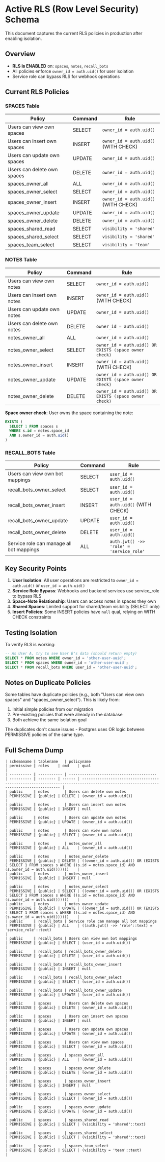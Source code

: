 # Active RLS (Row Level Security) Schema

This document captures the current RLS policies in production after enabling isolation.

## Overview
- **RLS is ENABLED** on: `spaces`, `notes`, `recall_bots`
- All policies enforce `owner_id = auth.uid()` for user isolation
- Service role can bypass RLS for webhook operations

## Current RLS Policies

### SPACES Table
| Policy | Command | Rule |
|--------|---------|------|
| Users can view own spaces | SELECT | `owner_id = auth.uid()` |
| Users can insert own spaces | INSERT | `owner_id = auth.uid()` (WITH CHECK) |
| Users can update own spaces | UPDATE | `owner_id = auth.uid()` |
| Users can delete own spaces | DELETE | `owner_id = auth.uid()` |
| spaces_owner_all | ALL | `owner_id = auth.uid()` |
| spaces_owner_select | SELECT | `owner_id = auth.uid()` |
| spaces_owner_insert | INSERT | `owner_id = auth.uid()` (WITH CHECK) |
| spaces_owner_update | UPDATE | `owner_id = auth.uid()` |
| spaces_owner_delete | DELETE | `owner_id = auth.uid()` |
| spaces_shared_read | SELECT | `visibility = 'shared'` |
| spaces_shared_select | SELECT | `visibility = 'shared'` |
| spaces_team_select | SELECT | `visibility = 'team'` |

### NOTES Table
| Policy | Command | Rule |
|--------|---------|------|
| Users can view own notes | SELECT | `owner_id = auth.uid()` |
| Users can insert own notes | INSERT | `owner_id = auth.uid()` (WITH CHECK) |
| Users can update own notes | UPDATE | `owner_id = auth.uid()` |
| Users can delete own notes | DELETE | `owner_id = auth.uid()` |
| notes_owner_all | ALL | `owner_id = auth.uid()` |
| notes_owner_select | SELECT | `owner_id = auth.uid() OR EXISTS (space owner check)` |
| notes_owner_insert | INSERT | `owner_id = auth.uid()` (WITH CHECK) |
| notes_owner_update | UPDATE | `owner_id = auth.uid() OR EXISTS (space owner check)` |
| notes_owner_delete | DELETE | `owner_id = auth.uid() OR EXISTS (space owner check)` |

**Space owner check**: User owns the space containing the note:
```sql
EXISTS (
  SELECT 1 FROM spaces s 
  WHERE s.id = notes.space_id 
  AND s.owner_id = auth.uid()
)
```

### RECALL_BOTS Table
| Policy | Command | Rule |
|--------|---------|------|
| Users can view own bot mappings | SELECT | `user_id = auth.uid()` |
| recall_bots_owner_select | SELECT | `user_id = auth.uid()` |
| recall_bots_owner_insert | INSERT | `user_id = auth.uid()` (WITH CHECK) |
| recall_bots_owner_update | UPDATE | `user_id = auth.uid()` |
| recall_bots_owner_delete | DELETE | `user_id = auth.uid()` |
| Service role can manage all bot mappings | ALL | `auth.jwt() ->> 'role' = 'service_role'` |

## Key Security Points

1. **User Isolation**: All user operations are restricted to `owner_id = auth.uid()` or `user_id = auth.uid()`
2. **Service Role Bypass**: Webhooks and backend services use service_role to bypass RLS
3. **Space-Note Relationship**: Users can access notes in spaces they own
4. **Shared Spaces**: Limited support for shared/team visibility (SELECT only)
5. **Insert Policies**: Some INSERT policies have `null` qual, relying on WITH CHECK constraints

## Testing Isolation

To verify RLS is working:
```sql
-- As User A, try to see User B's data (should return empty)
SELECT * FROM notes WHERE owner_id = 'other-user-uuid';
SELECT * FROM spaces WHERE owner_id = 'other-user-uuid';
SELECT * FROM recall_bots WHERE user_id = 'other-user-uuid';
```

## Notes on Duplicate Policies

Some tables have duplicate policies (e.g., both "Users can view own spaces" and "spaces_owner_select"). This is likely from:
1. Initial simple policies from our migration
2. Pre-existing policies that were already in the database
3. Both achieve the same isolation goal

The duplicates don't cause issues - Postgres uses OR logic between PERMISSIVE policies of the same type.

## Full Schema Dump

```
| schemaname | tablename   | policyname                               | permissive | roles    | cmd    | qual                                                                                                                               |
| ---------- | ----------- | ---------------------------------------- | ---------- | -------- | ------ | ---------------------------------------------------------------------------------------------------------------------------------- |
| public     | notes       | Users can delete own notes               | PERMISSIVE | {public} | DELETE | (owner_id = auth.uid())                                                                                                            |
| public     | notes       | Users can insert own notes               | PERMISSIVE | {public} | INSERT | null                                                                                                                               |
| public     | notes       | Users can update own notes               | PERMISSIVE | {public} | UPDATE | (owner_id = auth.uid())                                                                                                            |
| public     | notes       | Users can view own notes                 | PERMISSIVE | {public} | SELECT | (owner_id = auth.uid())                                                                                                            |
| public     | notes       | notes_owner_all                          | PERMISSIVE | {public} | ALL    | (owner_id = auth.uid())                                                                                                            |
| public     | notes       | notes_owner_delete                       | PERMISSIVE | {public} | DELETE | ((owner_id = auth.uid()) OR (EXISTS ( SELECT 1 FROM spaces s WHERE ((s.id = notes.space_id) AND (s.owner_id = auth.uid())))))    |
| public     | notes       | notes_owner_insert                       | PERMISSIVE | {public} | INSERT | null                                                                                                                               |
| public     | notes       | notes_owner_select                       | PERMISSIVE | {public} | SELECT | ((owner_id = auth.uid()) OR (EXISTS ( SELECT 1 FROM spaces s WHERE ((s.id = notes.space_id) AND (s.owner_id = auth.uid())))))    |
| public     | notes       | notes_owner_update                       | PERMISSIVE | {public} | UPDATE | ((owner_id = auth.uid()) OR (EXISTS ( SELECT 1 FROM spaces s WHERE ((s.id = notes.space_id) AND (s.owner_id = auth.uid())))))    |
| public     | recall_bots | Service role can manage all bot mappings | PERMISSIVE | {public} | ALL    | ((auth.jwt() ->> 'role'::text) = 'service_role'::text)                                                                            |
| public     | recall_bots | Users can view own bot mappings          | PERMISSIVE | {public} | SELECT | (user_id = auth.uid())                                                                                                             |
| public     | recall_bots | recall_bots_owner_delete                 | PERMISSIVE | {public} | DELETE | (user_id = auth.uid())                                                                                                             |
| public     | recall_bots | recall_bots_owner_insert                 | PERMISSIVE | {public} | INSERT | null                                                                                                                               |
| public     | recall_bots | recall_bots_owner_select                 | PERMISSIVE | {public} | SELECT | (user_id = auth.uid())                                                                                                             |
| public     | recall_bots | recall_bots_owner_update                 | PERMISSIVE | {public} | UPDATE | (user_id = auth.uid())                                                                                                             |
| public     | spaces      | Users can delete own spaces              | PERMISSIVE | {public} | DELETE | (owner_id = auth.uid())                                                                                                            |
| public     | spaces      | Users can insert own spaces              | PERMISSIVE | {public} | INSERT | null                                                                                                                               |
| public     | spaces      | Users can update own spaces              | PERMISSIVE | {public} | UPDATE | (owner_id = auth.uid())                                                                                                            |
| public     | spaces      | Users can view own spaces                | PERMISSIVE | {public} | SELECT | (owner_id = auth.uid())                                                                                                            |
| public     | spaces      | spaces_owner_all                         | PERMISSIVE | {public} | ALL    | (owner_id = auth.uid())                                                                                                            |
| public     | spaces      | spaces_owner_delete                      | PERMISSIVE | {public} | DELETE | (owner_id = auth.uid())                                                                                                            |
| public     | spaces      | spaces_owner_insert                      | PERMISSIVE | {public} | INSERT | null                                                                                                                               |
| public     | spaces      | spaces_owner_select                      | PERMISSIVE | {public} | SELECT | (owner_id = auth.uid())                                                                                                            |
| public     | spaces      | spaces_owner_update                      | PERMISSIVE | {public} | UPDATE | (owner_id = auth.uid())                                                                                                            |
| public     | spaces      | spaces_shared_read                       | PERMISSIVE | {public} | SELECT | (visibility = 'shared'::text)                                                                                                      |
| public     | spaces      | spaces_shared_select                     | PERMISSIVE | {public} | SELECT | (visibility = 'shared'::text)                                                                                                      |
| public     | spaces      | spaces_team_select                       | PERMISSIVE | {public} | SELECT | (visibility = 'team'::text)                                                                                                        |
```